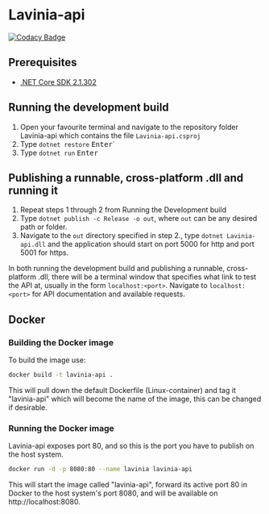 # Lavinia-api
[![Codacy Badge](https://api.codacy.com/project/badge/Grade/e6bc02a75590460cb8bed0d158172e89)](https://www.codacy.com/manual/Project-Lavinia/Lavinia-api?utm_source=github.com&amp;utm_medium=referral&amp;utm_content=Project-Lavinia/Lavinia-api&amp;utm_campaign=Badge_Grade)

## Prerequisites

- [.NET Core SDK 2.1.302](https://www.microsoft.com/net/download/dotnet-core/2.1)

## Running the development build

1. Open your favourite terminal and navigate to the repository folder Lavinia-api which contains the file `Lavinia-api.csproj`
2. Type `dotnet restore` <kbd>Enter</kbd>`
3. Type `dotnet run` <kbd>Enter</kbd>

## Publishing a runnable, cross-platform .dll and running it

1. Repeat steps 1 through 2 from Running the Development build
2. Type `dotnet publish -c Release -o out`, where `out` can be any desired path or folder.
3. Navigate to the `out` directory specified in step 2., type `dotnet Lavinia-api.dll` and the application should start on port 5000 for http and port 5001 for https.

In both running the development build and publishing a runnable, cross-platform .dll, there will be a terminal window that specifies what link to test the API at, usually in the form `localhost:<port>`. Navigate to `localhost:<port>` for API documentation and available requests.

## Docker

### Building the Docker image

To build the image use:

```sh
docker build -t lavinia-api .
```

This will pull down the default Dockerfile (Linux-container) and tag it "lavinia-api" which will become the name of the image, this can be changed if desirable.

### Running the Docker image

Lavinia-api exposes port 80, and so this is the port you have to publish on the host system.

```sh
docker run -d -p 8080:80 --name lavinia lavinia-api
```

This will start the image called "lavinia-api", forward its active port 80 in Docker to the host system's port 8080, and will be available on http://localhost:8080.
